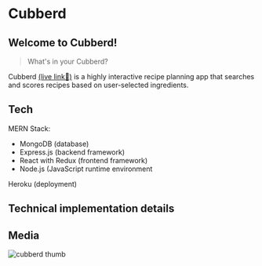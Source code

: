 # Cubberd

## Welcome to Cubberd!

> What's in your Cubberd?

Cubberd [(live link🚀)](https://cubberd.herokuapp.com/) is a highly interactive recipe planning app that searches and scores recipes based on user-selected ingredients.

## Tech

MERN Stack:
- MongoDB (database)
- Express.js (backend framework)
- React with Redux (frontend framework)
- Node.js (JavaScript runtime environment


Heroku (deployment)

## Technical implementation details

## Media

![cubberd thumb](https://user-images.githubusercontent.com/93765932/202854264-0c9dac3b-498a-4856-8157-0eb42475e9e0.png)

<!-- ## To-dos/future features -->
